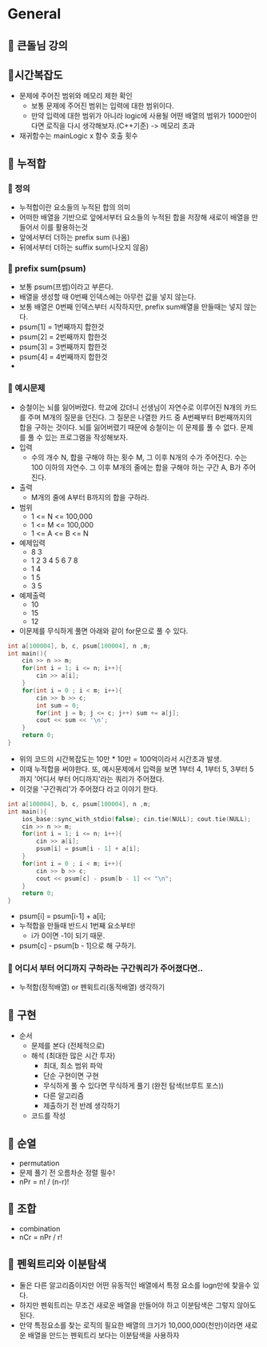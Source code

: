 # General

## 🍎 큰돌님 강의

## 🍎시간복잡도
- 문제에 주어진 범위와 메모리 제한 확인
    - 보통 문제에 주어진 범위는 입력에 대한 범위이다.
    - 만약 입력에 대한 범위가 아니라 logic에 사용될 어떤 배열의 범위가 1000만이다면 로직을 다시 생각해보자.(C++기준) -> 메모리 초과
- 재귀함수는 mainLogic x 함수 호출 횟수

## 🍎 누적합
### 📖 정의
- 누적합이란 요소들의 누적된 합의 의미
- 어떠한 배열을 기반으로 앞에서부터 요소들의 누적된 합을 저장해 새로이 배열을 만들어서 이를 활용하는것
- 앞에서부터 더하는 prefix sum (나옴)
- 뒤에서부터 더하는 suffix sum(나오지 않음)

### 📖 prefix sum(psum)
- 보통 psum(프썸)이라고 부른다.
- 배열을 생성할 때 0번째 인덱스에는 아무런 값을 넣지 않는다.
- 보통 배열은 0번째 인덱스부터 시작하지만, prefix sum배열을 만들때는 넣지 않는다.
- psum[1] = 1번째까지 합한것
- psum[2] = 2번째까지 합한것
- psum[3] = 3번째까지 합한것
- psum[4] = 4번째까지 합한것
- 
### 📖 예시문제
- 승철이는 뇌를 잃어버렸다. 학교에 갔더니 선생님이 자연수로 이루어진  N개의 카드를 주며 M개의 질문을 던진다. 그 질문은 나열한 카드 중 A번째부터 B번째까지의 합을 구하는 것이다. 뇌를 잃어버렸기 때문에 승철이는 이 문제를 풀 수 없다. 문제를 풀 수 있는 프로그램을 작성해보자.  
- 입력
    - 수의 개수 N, 합을 구해야 하는 횟수 M, 그 이후 N개의 수가 주어진다. 수는 100 이하의 자연수. 그 이후 M개의 줄에는 합을 구해야 하는 구간 A, B가 주어진다. 
- 출력
    - M개의 줄에 A부터 B까지의 합을 구하라. 
- 범위
    - 1 <= N <= 100,000
    - 1 <= M <= 100,000
    - 1 <= A <= B <= N
- 예제입력
    - 8 3
    - 1 2 3 4 5 6 7 8
    - 1 4
    - 1 5
    - 3 5
- 예제출력
    - 10
    - 15
    - 12
- 이문제를 무식하게 풀면 아래와 같이 for문으로 풀 수 있다.
```cpp
int a[100004], b, c, psum[100004], n ,m;
int main(){
    cin >> n >> m; 
    for(int i = 1; i <= n; i++){
        cin >> a[i];
    }
    for(int i = 0 ; i < m; i++){
        cin >> b >> c; 
        int sum = 0; 
        for(int j = b; j <= c; j++) sum += a[j];
        cout << sum << '\n'; 
    } 
    return 0;
}
```
- 위의 코드의 시간복잡도는 10만 * 10만 = 100억이라서 시간초과 발생.
- 이때 누적합을 써야한다. 또, 예시문제에서 입력을 보면 1부터 4, 1부터 5, 3부터 5까지 '어디서 부터 어디까지'라는 쿼리가 주어졌다.
- 이것을 '구간쿼리'가 주어졌다 라고 이야기 한다.
```cpp
int a[100004], b, c, psum[100004], n ,m;
int main(){
    ios_base::sync_with_stdio(false); cin.tie(NULL); cout.tie(NULL);
    cin >> n >> m; 
    for(int i = 1; i <= n; i++){
        cin >> a[i];
        psum[i] = psum[i - 1] + a[i]; 
    }
    for(int i = 0 ; i < m; i++){
        cin >> b >> c; 
        cout << psum[c] - psum[b - 1] << "\n";
    } 
    return 0;
}
```
- psum[i] = psum[i-1] + a[i];
- 누적합을 만들때 반드시 1번째 요소부터!
    - i가 0이면 -1이 되기 때문.
- psum[c] - psum[b - 1]으로 해 구하기.

### 📖 어디서 부터 어디까지 구하라는 구간쿼리가 주어졌다면..
- 누적합(정적배열) or 펜윅트리(동적배열) 생각하기

## 🍎 구현
- 순서
    - 문제를 본다 (전체적으로)
    - 해석 (최대한 많은 시간 투자)
        - 최대, 최소 범위 파악
        - 단순 구현이면 구현
        - 무식하게 풀 수 있다면 무식하게 풀기 (완전 탐색(브루트 포스))
        - 다른 알고리즘
        - 제출하기 전 반례 생각하기
    - 코드를 작성


## 🍎 순열
- permutation
- 문제 풀기 전 오름차순 정렬 필수!
- nPr = n! / (n-r)!


## 🍎 조합
- combination
- nCr = nPr / r!


## 🍎 펜윅트리와 이분탐색
- 둘은 다른 알고리즘이지만 어떤 유동적인 배열에서 특정 요소를 logn만에 찾을수 있다.
- 하지만 펜윅트리는 무조건 새로운 배열을 만들어야 하고 이분탐색은 그렇지 않아도 된다.
- 만약  특정요소를 찾는 로직의 필요한 배열의 크기가 10,000,000(천만)이라면 새로운 배열을 만드는 펜윅트리 보다는 이분탐색을 사용하자
